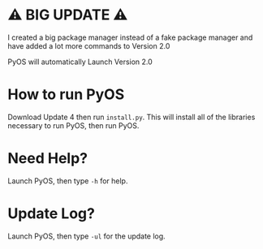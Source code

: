 # ⚠️ BIG UPDATE ⚠️

I created a big package manager instead of a fake package manager and have added a lot more commands to Version 2.0

PyOS will automatically Launch Version 2.0

# How to run PyOS
Download Update 4 then run `install.py`. This will install all of the libraries necessary to run PyOS, then run PyOS.

# Need Help?
Launch PyOS, then type `-h` for help.

# Update Log?
Launch PyOS, then type `-ul` for the update log.
